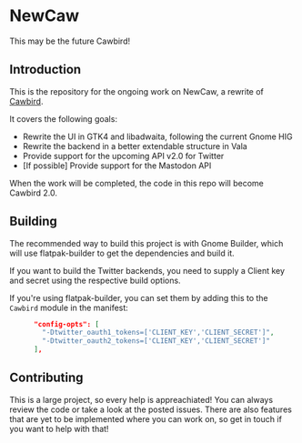# NewCaw
This may be the future Cawbird!

## Introduction

This is the repository for the ongoing work on NewCaw, a rewrite of [Cawbird](https://github.com/ibboard/cawbird).

It covers the following goals:
- Rewrite the UI in GTK4 and libadwaita, following the current Gnome HIG
- Rewrite the backend in a better extendable structure in Vala
- Provide support for the upcoming API v2.0 for Twitter
- [If possible] Provide support for the Mastodon API

When the work will be completed, the code in this repo will become Cawbird 2.0.

## Building

The recommended way to build this project is with Gnome Builder, which will use flatpak-builder to get the dependencies and build it.

If you want to build the Twitter backends, you need to supply a Client key and secret using the respective build options.

If you're using flatpak-builder, you can set them by adding this to the `Cawbird` module in the manifest:
```json
      "config-opts": [
        "-Dtwitter_oauth1_tokens=['CLIENT_KEY','CLIENT_SECRET']",
        "-Dtwitter_oauth2_tokens=['CLIENT_KEY','CLIENT_SECRET']"
      ],
```

## Contributing

This is a large project, so every help is appreachiated! You can always review the code or take a look at the posted issues. There are also features that are yet to be implemented where you can work on, so get in touch if you want to help with that!
